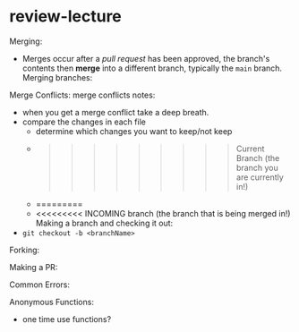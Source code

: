 # review-lecture

Merging: 
- Merges occur after a _pull request_ has been approved, the branch's contents then **merge** into a different branch, typically the `main` branch. 
Merging branches:

Merge Conflicts: 
merge conflicts notes: 
- when you get a merge conflict take a deep breath. 
- compare the changes in each file 
  - determine which changes you want to keep/not keep 
  - >>>>>>>>> Current Branch (the branch you are currently in!)
  - =========
  - <<<<<<<<< INCOMING branch (the branch that is being merged in!)  
Making a branch and checking it out: 
- `git checkout -b <branchName>`

Forking: 

Making a PR: 

Common Errors: 

Anonymous Functions: 
- one time use functions? 
